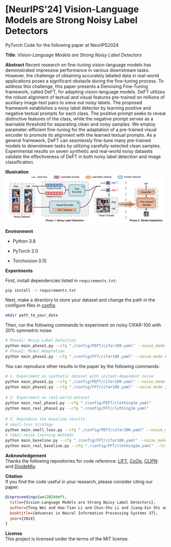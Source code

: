 # [NeurIPS'24] Vision-Language Models are Strong Noisy Label Detectors
PyTorch Code for the following paper at NeurIPS2024

<b>Title</b>: <i>Vision-Language Models are Strong Noisy Label Detectors</i>

<b>Abstract</b>
Recent research on fine-tuning vision-language models has demonstrated impressive performance in various downstream tasks. However, the challenge of obtaining accurately labeled data in real-world applications poses a significant obstacle during the fine-tuning process. To address this challenge, this paper presents a Denoising Fine-Tuning framework, called DeFT, for adapting vision-language models. DeFT utilizes the robust alignment of textual and visual features pre-trained on millions of auxiliary image-text pairs to sieve out noisy labels. The proposed framework establishes a noisy label detector by learning positive and negative textual prompts for each class. The positive prompt seeks to reveal distinctive features of the class, while the negative prompt serves as a learnable threshold for separating clean and noisy samples. We employ parameter-efficient fine-tuning for the adaptation of a pre-trained visual encoder to promote its alignment with the learned textual prompts. As a general framework, DeFT can seamlessly fine-tune many pre-trained models to downstream tasks by utilizing carefully selected clean samples. Experimental results on seven synthetic and real-world noisy datasets validate the effectiveness of DeFT in both noisy label detection and image classification.

<b>Illustration</b>
<img src="./img/overview.png">


<b>Environment</b>

* Python 3.8

* PyTorch 2.0

* Torchvision 0.15

<b>Experiments</b>

First, install dependencies listed in `requirements.txt`:

```sh
pip install -r requirements.txt
```

Next, make a directory to store your dataset and change the path in the configure files in [config](config).

```sh
mkdir path_to_your_data
```

Then, run the following commands to experiment on noisy CIFAR-100 with 20% symmetric noise:

```sh
# Phase1: Noisy Label Detection
python main_phase1.py --cfg "./config/PEFT/cifar100.yaml" --noise_mode sym --noise_ratio 0.2
# Phase2: Model Adaptation
python main_phase2.py --cfg "./config/FFT/cifar100.yaml" --noise_mode sym --noise_ratio 0.2
```

You can reproduce other results in the paper by the following commands:

```sh
# 1. Experiment on synthetic dataset with instant-dependent noise
python main_phase1.py --cfg "./config/PEFT/cifar100.yaml" --noise_mode idn --noise_ratio 0.2
python main_phase2.py --cfg "./config/FFT/cifar100.yaml" --noise_mode idn --noise_ratio 0.2

# 2. Experiment on real-world dataset
python main_real_phase1.py --cfg "./config/PEFT/clothing1m.yaml"
python main_real_phase2.py --cfg "./config/FFT/clothing1m.yaml"

# 3. Reproduce the baseline results
# small-loss strategy
python main_small_loss.py --cfg "./config/PEFT/cifar100.yaml" --noise_mode sym --noise_ratio 0.2
# label-noise learning methods
python main_baseline.py --cfg "./config/FFT/cifar100.yaml" --noise_mode sym --noise_ratio 0.2 --lnl_methods GMM
python main_real_baseline.py --cfg "./config/FFT/clothing1m.yaml" --lnl_methods GMM
```

<b>Acknowledgement</b>\
Thanks the following repositories for code reference: [LIFT](https://github.com/shijxcs/LIFT), [CoOp](https://github.com/KaiyangZhou/CoOp), [CLIPN](https://github.com/xmed-lab/CLIPN) and [DivideMix](https://github.com/LiJunnan1992/DivideMix).

<b>Citation</b>\
If you find the code useful in your research, please consider citing our paper:
```bibtex
@inproceedings{wei2024deft,
  title={Vision-Language Models are Strong Noisy Label Detectors},
  author={Tong Wei and Hao-Tian Li and Chun-Shu Li and Jiang-Xin Shi and Yu-Feng Li and Min-Ling Zhang},
  booktitle={Advances in Neural Information Processing Systems 37},
  year={2024}
}
```

<b>License</b>\
This project is licensed under the terms of the MIT license.
